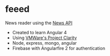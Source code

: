 # feeed

News reader using the [News API](https://newsapi.org/)

* Created to learn Angular 4
* Using [VMWare's Project Clarity](https://vmware.github.io/clarity/)
* Node, express, mongo, angular
* Firebase with Angularfire 2 for authentication

